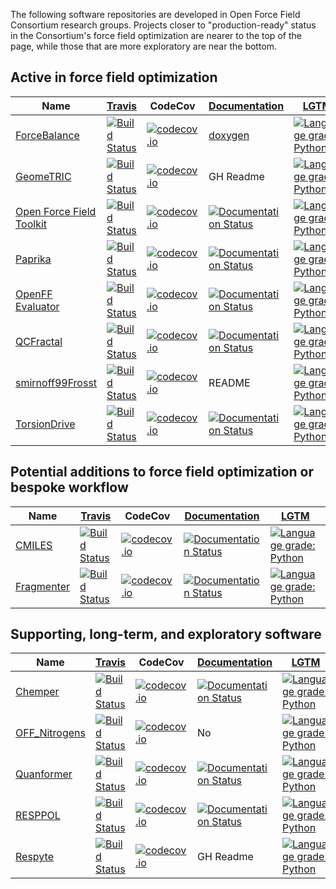 The following software repositories are developed in Open Force Field Consortium research groups. Projects closer to "production-ready" status in the Consortium's force field optimization are nearer to the top of the page, while those that are more exploratory are near the bottom. 


## Active in force field optimization

|    Name                                           |[Travis](https://github.com/MolSSI/cookiecutter-cms#continuous-integration) |   CodeCov  | [Documentation](https://github.com/MolSSI/cookiecutter-cms#documentation)  |  [LGTM](https://github.com/MolSSI/cookiecutter-cms#static-code-analysis) |
|---------------------------------------------------|-------- |------------- |--------------- |----------- |
| [ForceBalance](https://github.com/leeping/forcebalance)  |   [![Build Status](https://travis-ci.org/leeping/forcebalance.svg?branch=master)](https://travis-ci.org/leeping/forcebalance)      |     [![codecov.io](https://codecov.io/github/leeping/ForceBalance/coverage.svg?branch=master)](https://codecov.io/github/leeping/ForceBalance?branch=master)   | [doxygen](http://leeping.github.io/forcebalance/doc/html/index.html)  |[![Language grade: Python](https://img.shields.io/lgtm/grade/python/g/leeping/forcebalance.svg?logo=lgtm&logoWidth=18)](https://lgtm.com/projects/g/leeping/forcebalance/context:python) |
| [GeomeTRIC](https://github.com/leeping/geomeTRIC/) | [![Build Status](https://travis-ci.org/leeping/geomeTRIC.svg?branch=master)](https://travis-ci.org/leeping/geomeTRIC) | [![codecov.io](https://codecov.io/github/leeping/geomeTRIC/coverage.svg?branch=master)](https://codecov.io/github/leeping/geomeTRIC?branch=master) | GH Readme | [![Language grade: Python](https://img.shields.io/lgtm/grade/python/g/leeping/geomeTRIC.svg?logo=lgtm&logoWidth=18)](https://lgtm.com/projects/g/leeping/geomeTRIC/context:python) |
| [Open Force Field Toolkit](https://github.com/openforcefield/openforcefield)   |  [![Build Status](https://travis-ci.org/openforcefield/openforcefield.svg?branch=master)](https://travis-ci.org/openforcefield/openforcefield) |  [![codecov.io](https://codecov.io/github/openforcefield/openforcefield/coverage.svg?branch=master)](https://codecov.io/github/openforcefield/openforcefield?branch=master)     |  [![Documentation Status](https://readthedocs.org/projects/open-forcefield-toolkit/badge/?version=latest)](https://open-forcefield-toolkit.readthedocs.io/en/latest/?badge=latest)    | [![Language grade: Python](https://img.shields.io/lgtm/grade/python/g/openforcefield/openforcefield.svg?logo=lgtm&logoWidth=18)](https://lgtm.com/projects/g/openforcefield/openforcefield/context:python)    | 
| [Paprika](https://github.com/slochower/pAPRika) | [![Build Status](https://travis-ci.org/slochower/pAPRika.svg?branch=master)](https://travis-ci.org/slochower/pAPRika) | [![codecov.io](https://codecov.io/github/slochower/pAPRika/coverage.svg?branch=master)](https://codecov.io/github/slochower/pAPRika?branch=master) | [![Documentation Status](https://readthedocs.org/projects/paprika/badge/?version=latest)](https://paprika.readthedocs.io/en/latest/?badge=latest) | [![Language grade: Python](https://img.shields.io/lgtm/grade/python/g/slochower/pAPRika.svg?logo=lgtm&logoWidth=18)](https://lgtm.com/projects/g/slochower/pAPRika/context:python) |
| [OpenFF Evaluator](https://github.com/openforcefield/openff-evaluator) | [![Build Status](https://travis-ci.com/openforcefield/openff-evaluator.svg?branch=master)](https://travis-ci.com/openforcefield/openff-evaluator) |  [![codecov.io](https://codecov.io/github/openforcefield/openff-evaluator/coverage.svg?branch=master)](https://codecov.io/github/openforcefield/openff-evaluator?branch=master) |  [![Documentation Status](https://readthedocs.org/projects/openff-evaluator/badge/?version=latest)](https://openff-evaluator.readthedocs.io/en/latest/?badge=latest) | [![Language grade: Python](https://img.shields.io/lgtm/grade/python/g/openforcefield/openff-evaluator.svg?logo=lgtm&logoWidth=18)](https://lgtm.com/projects/g/openforcefield/openff-evaluator/context:python) |
| [QCFractal](https://github.com/molssi/qcfractal) | [![Build Status](https://travis-ci.org/MolSSI/QCFractal.svg?branch=master)](https://travis-ci.org/MolSSI/QCFractal) | [![codecov.io](https://codecov.io/github/MolSSI/QCFractal/coverage.svg?branch=master)](https://codecov.io/github/MolSSI/QCFractal?branch=master) | [![Documentation Status](https://readthedocs.org/projects/qcfractal/badge/?version=latest)](https://qcfractal.readthedocs.io/en/latest/?badge=latest) | [![Language grade: Python](https://img.shields.io/lgtm/grade/python/g/MolSSI/QCFractal.svg?logo=lgtm&logoWidth=18)](https://lgtm.com/projects/g/MolSSI/QCFractal/context:python) |
| [smirnoff99Frosst](https://github.com/openforcefield/smirnoff99Frosst) | [![Build Status](https://travis-ci.org/openforcefield/smirnoff99Frosst.svg?branch=master)](https://travis-ci.org/openforcefield/smirnoff99Frosst) | [![codecov.io](https://codecov.io/github/openforcefield/smirnoff99Frosst/coverage.svg?branch=master)](https://codecov.io/github/openforcefield/smirnoff99Frosst?branch=master) | README | [![Language grade: Python](https://img.shields.io/lgtm/grade/python/g/openforcefield/smirnoff99Frosst.svg?logo=lgtm&logoWidth=18)](https://lgtm.com/projects/g/openforcefield/smirnoff99Frosst/context:python) |
| [TorsionDrive](https://github.com/lpwgroup/torsiondrive/) | [![Build Status](https://travis-ci.org/lpwgroup/torsiondrive.svg?branch=master)](https://travis-ci.org/lpwgroup/torsiondrive)|  [![codecov.io](https://codecov.io/github/lpwgroup/torsiondrive/coverage.svg?branch=master)](https://codecov.io/github/lpwgroup/torsiondrive?branch=master) | [![Documentation Status](https://readthedocs.org/projects/torsiondrive/badge/?version=latest)](https://torsiondrive.readthedocs.io/en/latest/?badge=latest) | [![Language grade: Python](https://img.shields.io/lgtm/grade/python/g/lpwgroup/TorsionDrive.svg?logo=lgtm&logoWidth=18)](https://lgtm.com/projects/g/lpwgroup/TorsionDrive/context:python) |



## Potential additions to force field optimization or bespoke workflow
|    Name                                           |[Travis](https://github.com/MolSSI/cookiecutter-cms#continuous-integration) |   CodeCov  | [Documentation](https://github.com/MolSSI/cookiecutter-cms#documentation)  |  [LGTM](https://github.com/MolSSI/cookiecutter-cms#static-code-analysis) |
|---------------------------------------------------|-------- |------------- |--------------- |----------- |
| [CMILES](https://github.com/openforcefield/cmiles) | [![Build Status](https://travis-ci.org/openforcefield/cmiles.svg?branch=master)](https://travis-ci.org/openforcefield/cmiles) |  [![codecov.io](https://codecov.io/github/openforcefield/cmiles/coverage.svg?branch=master)](https://codecov.io/github/openforcefield/cmiles=master) | [![Documentation Status](https://readthedocs.org/projects/cmiles/badge/?version=latest)](https://cmiles.readthedocs.io/en/latest/?badge=latest) | [![Language grade: Python](https://img.shields.io/lgtm/grade/python/g/openforcefield/cmiles.svg?logo=lgtm&logoWidth=18)](https://lgtm.com/projects/g/openforcefield/cmiles/context:python) |
| [Fragmenter](https://github.com/openforcefield/fragmenter) | [![Build Status](https://travis-ci.org/openforcefield/fragmenter.svg?branch=master)](https://travis-ci.org/openforcefield/fragmenter) |  [![codecov.io](https://codecov.io/github/openforcefield/fragmenter/coverage.svg?branch=master)](https://codecov.io/github/openforcefield/fragmenter?branch=master) | [![Documentation Status](https://readthedocs.org/projects/fragmenter/badge/?version=latest)](https://fragmenter.readthedocs.io/en/latest/?badge=latest) | [![Language grade: Python](https://img.shields.io/lgtm/grade/python/g/openforcefield/fragmenter.svg?logo=lgtm&logoWidth=18)](https://lgtm.com/projects/g/openforcefield/fragmenter/context:python) |



## Supporting, long-term, and exploratory software
|    Name                                           |[Travis](https://github.com/MolSSI/cookiecutter-cms#continuous-integration) |   CodeCov  | [Documentation](https://github.com/MolSSI/cookiecutter-cms#documentation)  |  [LGTM](https://github.com/MolSSI/cookiecutter-cms#static-code-analysis) |
|---------------------------------------------------|-------- |------------- |--------------- |----------- |
| [Chemper](https://github.com/MobleyLab/chemper/) | [![Build Status](https://travis-ci.org/MobleyLab/chemper.svg?branch=master)](https://travis-ci.org/MobleyLab/chemper) | [![codecov.io](https://codecov.io/github/MobleyLab/chemper/coverage.svg?branch=master)](https://codecov.io/github/MobleyLab/chemper?branch=master) | [![Documentation Status](https://readthedocs.org/projects/chemper/badge/?version=latest)](https://chemper.readthedocs.io/en/latest/?badge=latest) | [![Language grade: Python](https://img.shields.io/lgtm/grade/python/g/MobleyLab/chemper.svg?logo=lgtm&logoWidth=18)](https://lgtm.com/projects/g/MobleyLab/chemper/context:python) |
| [OFF_Nitrogens](https://github.com/MobleyLab/off_nitrogens) | [![Build Status](https://travis-ci.org/MobleyLab/off_nitrogens.svg?branch=master)](https://travis-ci.org/MobleyLab/off_nitrogens) | [![codecov.io](https://codecov.io/github/MobleyLab/off_nitrogens/coverage.svg?branch=master)](https://codecov.io/github/MobleyLab/off_nitrogens?branch=master)  | No | [![Language grade: Python](https://img.shields.io/lgtm/grade/python/g/MobleyLab/off_nitrogens.svg?logo=lgtm&logoWidth=18)](https://lgtm.com/projects/g/MobleyLab/off_nitrogens/context:python) |
| [Quanformer](https://github.com/MobleyLab/quanformer) | [![Build Status](https://travis-ci.org/MobleyLab/quanformer.svg?branch=master)](https://travis-ci.org/MobleyLab/quanformer) |  [![codecov.io](https://codecov.io/github/MobleyLab/quanformer/coverage.svg?branch=master)](https://codecov.io/github/MobleyLab/quanformer?branch=master) | [![Documentation Status](https://readthedocs.org/projects/quanformer/badge/?version=latest)](https://quanformer.readthedocs.io/en/latest/?badge=latest) | [![Language grade: Python](https://img.shields.io/lgtm/grade/python/g/MobleyLab/quanformer.svg?logo=lgtm&logoWidth=18)](https://lgtm.com/projects/g/MobleyLab/quanformer/context:python) |
| [RESPPOL](https://github.com/MSchauperl/resppol) |  [![Build Status](https://travis-ci.com/MSchauperl/resppol.svg?branch=master)](https://travis-ci.com/MSchauperl/resppol) |  [![codecov.io](https://codecov.io/github/MSchauperl/resppol/coverage.svg?branch=master)](https://codecov.io/github/MSchauperl/resppol?branch=master) | [![Documentation Status](https://readthedocs.org/projects/resppol/badge/?version=latest)](https://resppol.readthedocs.io/en/latest/?badge=latest) | [![Language grade: Python](https://img.shields.io/lgtm/grade/python/g/MSchauperl/resppol.svg?logo=lgtm&logoWidth=18)](https://lgtm.com/projects/g/MSchauperl/resppol/context:python) |
| [Respyte](https://github.com/lpwgroup/respyte) | [![Build Status](https://travis-ci.org/lpwgroup/respyte.svg?branch=master)](https://travis-ci.org/lpwgroup/respyte) | [![codecov.io](https://codecov.io/github/lpwgroup/respyte/coverage.svg?branch=master)](https://codecov.io/github/lpwgroup/respyte?branch=master)  | GH Readme | [![Language grade: Python](https://img.shields.io/lgtm/grade/python/g/lpwgroup/respyte.svg?logo=lgtm&logoWidth=18)](https://lgtm.com/projects/g/lpwgroup/respyte/context:python) |





